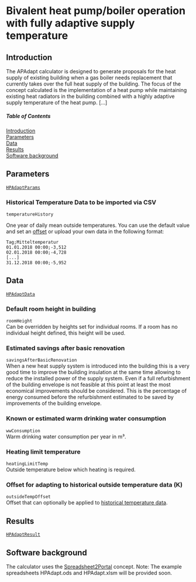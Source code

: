 # Bivalent heat pump/boiler operation with fully adaptive supply temperature

## Introduction
The APAdapt calculator is designed to generate proposals for the heat
supply of existing building when a gas boiler needs replacement that
currently takes over the full heat supply of the building. The focus of
the concept calculated is the implementation of a heat pump while
maintaining existing heat radiators in the building combined with a
highly adaptive supply temperature of the heat pump.  [...]

##### Table of Contents
[Introduction](#introduction)  
[Parameters](#parameters)  
[Data](#data)  
[Results](#results)  
[Software background](#software-background)  

## Parameters
[`HPAdaptParams`](https://github.com/smartrplace/smartr-efficiency/blob/master/smartr-heating-server/src/main/java/extensionmodel/smarteff/hpadapt/HPAdaptParams.java)  
<!--
### Price of CO₂-neutral electricity (EUR/kWh)
`pricesCO2neutral.electrictiyPricePerkWh`  

### Price of 100EE electricity (EUR/kWh)
`prices100EE.electrictiyPricePerkWh`  

### Price of heat pump electricity (EUR/kWh)
`pricesConventional.electrictiyPriceHeatPerkWh`  

### Price of CO₂-neutral heat pump electricity (EUR/kWh)
`pricesCO2neutral.electrictiyPriceHeatPerkWh`  

### Price of 100EE heat pump electricity (EUR/kWh)
`prices100EE.electrictiyPriceHeatPerkWh`  

### Price of conventional natural gas (EUR/kWh)
`pricesConventional.gasPricePerkWh`  

### Price of CO₂-neutral gas (EUR/kWh)
`pricesCO2neutral.gasPricePerkWh`  

### Price of 100EE gas (EUR/kWh)
`prices100EE.gasPricePerkWh`  

### Condensing Boiler → Condensing Boiler (CD→CD), base price (EUR)
`boilerChangeCDtoCD`  

### Low-Temperature Boiler → Condensing Boiler (LT→CD), base price (EUR)
`boilerChangeLTtoCD`  

### Additional CD→CD (EUR/kW)
`boilerChangeCDtoCDAdditionalPerkW`  

### Additional LT→CD (EUR/kW)
`boilerChangeLTtoCDAdditionalPerkW`  

### Additional Base Cost of Bivalent Heat Pump (EUR)
`additionalBivalentHPBase`  

### Additional Base Cost of Bivalent Heat Pump (EUR/kW)
`additionalBivalentHPPerkW`  

### Boiler Power Reduction switching from LT→CD
`boilerPowerReductionLTtoCD`  

-->

### Historical Temperature Data to be imported via CSV
`temperatureHistory`  

One year of daily mean outside temperatures.  You can use the default
value and set an
[offset](#offset-for-adapting-to-historical-outside-temperature-data-k)
or upload your own data in the following format:
```
Tag;Mitteltemperatur
01.01.2018 00:00;-3,512
02.01.2018 00:00;-4,728
[...]
31.12.2018 00:00;-5,952
```

## Data
[`HPAdaptData`](https://github.com/smartrplace/smartr-efficiency/blob/master/smartr-heating-server/src/main/java/extensionmodel/smarteff/hpadapt/HPAdaptData.java)  

### Default room height in building
`roomHeight`  
Can be overridden by heights set for individual rooms.  If a room has no
individual height defined, this height will be used.

### Estimated savings after basic renovation
`savingsAfterBasicRenovation`  
When a new heat supply system is introduced into the building this is a
very good time to improve the building insulation at the same time
allowing to reduce the installed power of the supply system. Even if a
full refurbishment of the building envelope is not feasible at this
point at least the most economical improvements should be considered.
This is the percentage of energy consumed before the refurbishment
estimated to be saved by improvements of the building envelope.

### Known or estimated warm drinking water consumption
`wwConsumption`  
Warm drinking water consumption per year in m³.


<!--
### Warm water temperature
`wwTemp`  

### Warm water temperature can be lowered to
`wwTempMin`  
-->
### Heating limit temperature
`heatingLimitTemp`  
Outside temperature below which heating is required.
<!--
### Outside design temperature
`outsideDesignTemp`  

### Estimated savings from condensing boiler
`savingsFromCDBoiler`  

### Dimensioning for price type
`dimensioningForPriceType`  

### U-Value basement in relation to U-Value facade (equal = 1.0)
`uValueBasementFacade`  

### U-Value roof in relation to U-Value facade (equal = 1.0)
`uValueRoofFacade`  

### Thickness of inner walls
`innerWallThickness`  

### Basement temperature during heating season
`basementTempHeatingSeason`  
-->
### Offset for adapting to historical outside temperature data (K)
`outsideTempOffset`  
Offset that can optionally be applied to
[historical temperature data](#historical-temperature-data-to-be-imported-via-csv).

## Results
[`HPAdaptResult`](https://github.com/smartrplace/smartr-efficiency/blob/master/smartr-heating-server/src/main/java/extensionmodel/smarteff/hpadapt/HPAdaptResult.java)  

<!--
### Boiler power (boiler only)
`boilerPowerBoilerOnly`  

### Boiler power (bivalent heat pump)
`boilerPowerBivalentHP`  

### Heat pump power (bivalent heat pump)
`hpPowerBivalentHP`  

### Warm water energy (pre-renovation) (kWh)
`wwEnergyPreRenovation`  

### Heating energy (pre-renovation) (kWh)
`heatingEnergyPreRenovation`  

### Warm water energy (post-renovation) (kWh)
`wwEnergyPostRenovation`  

### Heating energy (post-renovation) (kWh)
`heatingEnergyPostRenovation`  

### Total energy (post-renovation) (kWh)
`totalEnergyPostRenovation`  

### Heating degree days
`heatingDegreeDays`  

### Number of heating days
`numberOfHeatingDays`  

### Heating degree days (hourly basis)
`heatingDegreeDaysHourly`  

### Number of heating days (hourly basis)
`numberOfHeatingDaysHourly`  

### Full load hours excl. warm water (h/a)
`fullLoadHoursExclWW`  

### Full load hours incl. warm water (h/a)
`fullLoadHoursInclWW`  

### Mean heating outside temperature
`meanHeatingOutsideTemp`  

### Maximum power of heat pump from BadRoom
`maxPowerHPfromBadRoom`  

### Window area
`windowArea`  

### Window power loss (W/K)
`pLossWindow`  

### Number of rooms facing outside
`numberOfRoomsFacingOutside`  

### Facade wall area
`facadeWallArea`  

### Basement area
`basementArea`  

### Roof area
`roofArea`  

### Weighted exterior surface area excl. windows
`weightedExtSurfaceAreaExclWindows`  

### Active power while heating
`activePowerWhileHeating`  

### Total power loss (W/K)
`totalPowerLoss`  

### U-Value of facade
`uValueFacade`  

### Basement heating power loss
`powerLossBasementHeating`  

### Other power loss (W/K)
`otherPowerLoss`  

### Power loss at 0°C
`powerLossAtFreezing`  
-->

## Software background
The calculator uses the [Spreadsheet2Portal](https://github.com/smartrplace/smartr-efficiency/blob/master/Spreadsheet2Portal.md) concept.
Note: The example spreadsheets HPAdapt.ods and HPAdapt.xlsm will be provided soon.
